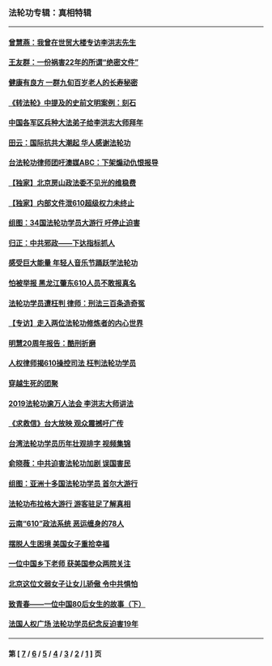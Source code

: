 ### 法轮功专辑：真相特辑
---
#### [曾慧燕：我曾在世贸大楼专访李洪志先生](../../pages/nf4389/n12898729.md?05190430) 
#### [王友群：一份祸害22年的所谓“绝密文件”](../../pages/nf4389/n12871750.md?05190430) 
#### [健康有良方 一群九旬百岁老人的长寿秘密](../../pages/nf4389/n12847475.md?05190430) 
#### [《转法轮》中提及的史前文明案例：刻石](../../pages/nf4389/n12758577.md?05190430) 
#### [中国各军区兵种大法弟子给李洪志大师拜年](../../pages/nf4389/n12750047.md?05190430) 
#### [田云：国际抗共大潮起 华人感谢法轮功](../../pages/nf4389/n12357708.md?05190430) 
#### [台法轮功律师团吁澳媒ABC：下架煽动仇恨报导](../../pages/nf4389/n12279917.md?05190430) 
#### [【独家】北京房山政法委不见光的维稳费](../../pages/nf4389/n12031979.md?05190430) 
#### [【独家】内部文件泄610超级权力未终止](../../pages/nf4389/n12023895.md?05190430) 
#### [组图：34国法轮功学员大游行 吁停止迫害](../../pages/nf4389/n11492658.md?05190430) 
#### [归正：中共邪政——下达指标抓人](../../pages/nf4389/n11474770.md?05190430) 
#### [感受巨大能量 年轻人音乐节踊跃学法轮功](../../pages/nf4389/n11441981.md?05190430) 
#### [怕被举报 黑龙江肇东610人员不敢报真名](../../pages/nf4389/n11436499.md?05190430) 
#### [法轮功学员遭枉判 律师：刑法三百条造奇冤](../../pages/nf4389/n11433943.md?05190430) 
#### [【专访】走入两位法轮功修炼者的内心世界](../../pages/nf4389/n11415623.md?05190430) 
#### [明慧20周年报告：酷刑折磨](../../pages/nf4389/n11387954.md?05190430) 
#### [人权律师揭610操控司法 枉判法轮功学员](../../pages/nf4389/n11313370.md?05190430) 
#### [穿越生死的团聚](../../pages/nf4389/n11258922.md?05190430) 
#### [2019法轮功逾万人法会 李洪志大师讲法](../../pages/nf4389/n11265303.md?05190430) 
#### [《求救信》台大放映 观众震撼吁广传](../../pages/nf4389/n10922251.md?05190430) 
#### [台湾法轮功学员历年壮观排字 视频集锦](../../pages/nf4389/n10878789.md?05190430) 
#### [俞晓薇：中共迫害法轮功加剧 误国害民](../../pages/nf4389/n10859260.md?05190430) 
#### [组图：亚洲十多国法轮功学员 首尔大游行](../../pages/nf4389/n10781149.md?05190430) 
#### [法轮功布拉格大游行 游客驻足了解真相](../../pages/nf4389/n10749360.md?05190430) 
#### [云南“610”政法系统 恶运缠身的78人](../../pages/nf4389/n10747534.md?05190430) 
#### [摆脱人生困境 美国女子重拾幸福](../../pages/nf4389/n10688678.md?05190430) 
#### [一位中国乡下老师 获美国参众两院关注](../../pages/nf4389/n10683927.md?05190430) 
#### [北京这位文弱女子让女儿骄傲 令中共惧怕](../../pages/nf4389/n10668341.md?05190430) 
#### [致青春——一位中国80后女生的故事（下）](../../pages/nf4389/n10642721.md?05190430) 
#### [法国人权广场 法轮功学员纪念反迫害19年](../../pages/nf4389/n10586601.md?05190430) 

---
#### 第 [ [7](./7.md?05190430) / [6](./6.md?05190430) / [5](./5.md?05190430) / [4](./4.md?05190430) / [3](./3.md?05190430) / [2](./2.md?05190430) / [1](./1.md?05190430) ] 页
